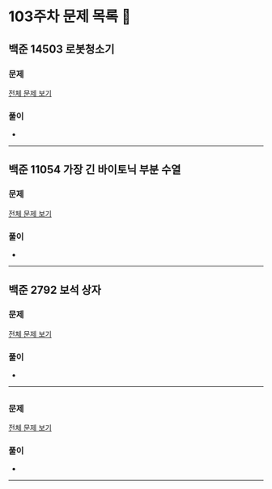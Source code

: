 # 103주차 문제 목록 📝

## 백준 14503 로봇청소기 

### 문제

[전체 문제 보기](https://www.acmicpc.net/problem/14503)    

### 풀이

- 

___

## 백준 11054 가장 긴 바이토닉 부분 수열

### 문제

[전체 문제 보기](https://www.acmicpc.net/problem/11054)

### 풀이

- 

___

## 백준 2792 보석 상자

### 문제

[전체 문제 보기](https://www.acmicpc.net/problem/2792)

### 풀이

- 

___

## 

### 문제

[전체 문제 보기]()

### 풀이

- 

___
